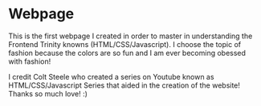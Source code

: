 # Webpage
This is the first webpage I created in order to master in understanding the Frontend Trinity knowns (HTML/CSS/Javascript). I choose the topic of fashion because the colors are so fun and I am ever becoming obessed with fashion!

I credit Colt Steele who created a series on Youtube known as HTML/CSS/Javascript Series that aided in the creation of the website! Thanks so much love! :) 
